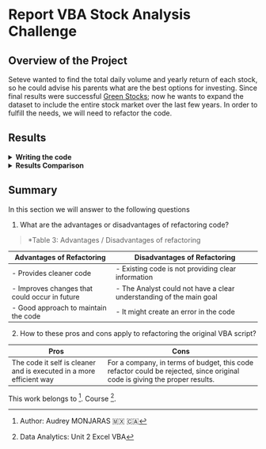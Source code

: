 # **Report VBA Stock Analysis Challenge**
## **Overview of the Project**
Seteve wanted to find the total daily volume and yearly return of each stock, so he could advise his parents what are the best options for investing.
Since final results were successful [Green Stocks](https://github.com/amonjaras/stock-analysis/blob/main/GreenStock_Analysis/green_stocks.xlsm); now he wants to expand the dataset to include the entire stock market over the last few years.
In order to fulfill the needs, we will need to refactor the code.
## **Results**

<details><summary><b>Writing the code</b></summary>
<p>

###### Step 1a: Create a *tickerIndex* variable equal to zero in order to get the correct index within the four different arrays.

`tickerIndex = 0`

###### Step 1b: Create three output arrays to hold an arbitrary number of variables of the same type.

```
Dim tickerVolumes(12) As Long
Dim tickerStartingPrices(12) As Single
Dim tickerEndingPrices(12) As Single
```

###### Step 2a: Create a loop to initialize the *tickerVolumes* to zero.

```
For i = 0 To 11
        tickerVolumes(i) = 0
    Next i
```

###### Step 2b: Create a second loop that can be executed over all raws in a spreadsheet.

`For i = 2 To RowCount`

###### Step 3a: Inside *Step 2b* we create an script to increase the volume to the current ticker.

`tickerVolumes(tickerIndex) = tickerVolumes(tickerIndex) + Cells(i, 8).Value`

###### Step 3b: We verify if the current row is the first row with the selected tickerIndex

```
If Cells(i - 1, 1).Value <> tickers(tickerIndex) And Cells(i, 1).Value = tickers(tickerIndex) Then
    tickerStartingPrices(tickerIndex) = Cells(i, 6).Value
End If
```
###### Step 3c: We verify if the current row is the last row with the selected tickerIndex

```
If Cells(i + 1, 1).Value <> tickers(tickerIndex) And Cells(i, 1).Value = tickers(tickerIndex) Then
    tickerEndingPrices(tickerIndex) = Cells(i, 6).Value
End If
```
###### Step 3d: finally we increase the tickerIndex

```
If Cells(i + 1, 1).Value <> tickers(tickerIndex) And Cells(i, 1).Value = tickers(tickerIndex) Then
    tickerIndex = tickerIndex + 1
End If
```

###### Step 4: All the outputs are presented to the proper columns using a loop

```
For i = 0 To 11

        Worksheets("All Stocks Analysis").Activate

        Cells(4 + i, 1).Value = tickers(i)
        Cells(4 + i, 2).Value = tickerVolumes(i)
        Cells(4 + i, 3).Value = (tickerEndingPrices(i) / tickerStartingPrices(i)) - 1

    Next i
```
</p>
</details>

<details><summary><b>Results Comparison</b></summary>
<p>

While using the refactoring within the code, it is noticeable the improvement on time code performance. The following Tables shown the comparison before and after refactoring.

> *Table 1: 2017 Stock Analysis*


| Before Refactoring | After Refactoring |
| --- | --- |
| ![2017_Before](/GreenStock_Analysis/Resources/VBA_2017.png) | ![2017_After](/VBA_Challenge/Resources/VBA_Challenge_2017.png) |

> *Table 2: 2018 Stock Analysis*

| Before Refactoring | After Refactoring |
| --- | --- |
| ![2018_Before](/GreenStock_Analysis/Resources/VBA_2018.png) | ![2018_After](/VBA_Challenge/Resources/VBA_Challenge_2018.png) |

</p>
</details>

## **Summary**
In this section we will answer to the following questions

1. What are the advantages or disadvantages of refactoring code?

> *Table 3: Advantages / Disadvantages of refactoring

| Advantages of Refactoring | Disadvantages of Refactoring |
| --- | --- |
| - Provides cleaner code | - Existing code is not providing clear information |
| - Improves changes that could occur in future | - The Analyst could not have a clear understanding of the main goal |
| - Good approach to maintain the code | - It might create an error in the code |


2. How to these pros and cons apply to refactoring the original VBA script?

| Pros | Cons |
| --- | --- |
|The code it self is cleaner and is executed in a more efficient way | For a company, in terms of budget, this code refactor could be rejected, since original code is giving the proper results.

This work belongs to [^1].
Course [^2].
[^note]:
[^1]: Author: Audrey MONJARAS :mexico: :canada:
[^2]: Data Analytics: Unit 2 Excel VBA
